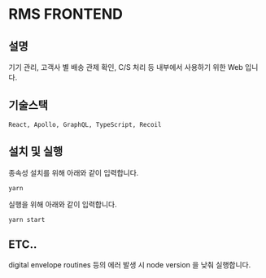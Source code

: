 # RMS FRONTEND

## 설명
기기 관리, 고객사 별 배송 관제 확인, C/S 처리 등 내부에서 사용하기 위한 Web 입니다.

## 기술스택
```React, Apollo, GraphQL, TypeScript, Recoil```

## 설치 및 실행
종속성 설치를 위해 아래와 같이 입력합니다.
```
yarn
```

실행을 위해 아래와 같이 입력합니다.
```
yarn start
```

## ETC..
digital envelope routines 등의 에러 발생 시 node version 을 낮춰 실행합니다.
